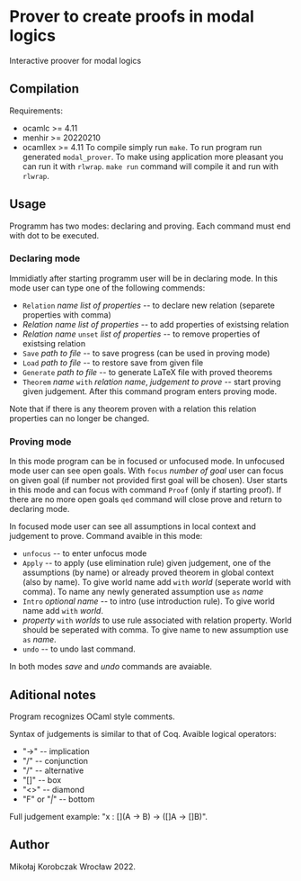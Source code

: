 # Prover to create proofs in modal logics
Interactive proover for modal logics

## Compilation
Requirements: 
* ocamlc >= 4.11
* menhir >= 20220210
* ocamllex >= 4.11
To compile simply run `make`. To run program run generated `modal_prover`. To make using application more pleasant you can run it with `rlwrap`. `make run` command will compile it and run with `rlwrap`.

## Usage
Programm has two modes: declaring and proving. Each command must end with dot to be executed.
### Declaring mode
Immidiatly after starting programm user will be in declaring mode. In this mode user can type one of the following commends:
* `Relation` *name* *list of properties* -- to declare new relation (separete properties with comma)
* *Relation name* *list of properties* -- to add properties of existsing relation
* *Relation name* `unset` *list of properties* -- to remove properties of existsing relation
* `Save` *path to file* -- to save progress (can be used in proving mode)
* `Load` *path to file* -- to restore save from given file
* `Generate` *path to file* -- to generate LaTeX file with proved theorems
* `Theorem` *name* `with` *relation name*, *judgement to prove* -- start proving given judgement. After this command program enters proving mode.

Note that if there is any theorem proven with a relation this relation properties can no longer be changed.

### Proving mode
In this mode program can be in focused or unfocused mode. In unfocused mode user can see open goals. With `focus` *number of goal* user can focus on given goal (if number not provided first goal will be chosen). User starts in this mode and can focus with command `Proof` (only if starting proof). If there are no more open goals `qed` command will close prove and return to declaring mode. 

In focused mode user can see all assumptions in local context and judgement to prove. Command avaible in this mode:
* `unfocus` -- to enter unfocus mode
* `Apply` -- to apply (use elimination rule) given judgement, one of the assumptions (by name) or already proved theorem in global context (also by name). To give world name add `with` *world* (seperate world with comma). To name any newly generated assumption use `as` *name*
* `Intro` *optional name* -- to intro (use introduction rule). To give world name add `with` *world*.
* *property* `with` *worlds* to use rule associated with relation property. World should be seperated with comma. To give name to new assumption use `as` *name*. 
* `undo` -- to undo last command.

In both modes *save* and *undo* commands are avaiable.

## Aditional notes
Program recognizes OCaml style comments.

Syntax of judgements is similar to that of Coq. Avaible logical operators:
* "->" -- implication
* "/\" -- conjunction
* "\/" -- alternative
* "[]" -- box
* "<>" -- diamond
* "F" or "_|_" -- bottom

Full judgement example: "x : [](A -> B) -> ([]A -> []B)".

## Author
Mikołaj Korobczak
Wrocław 2022.

